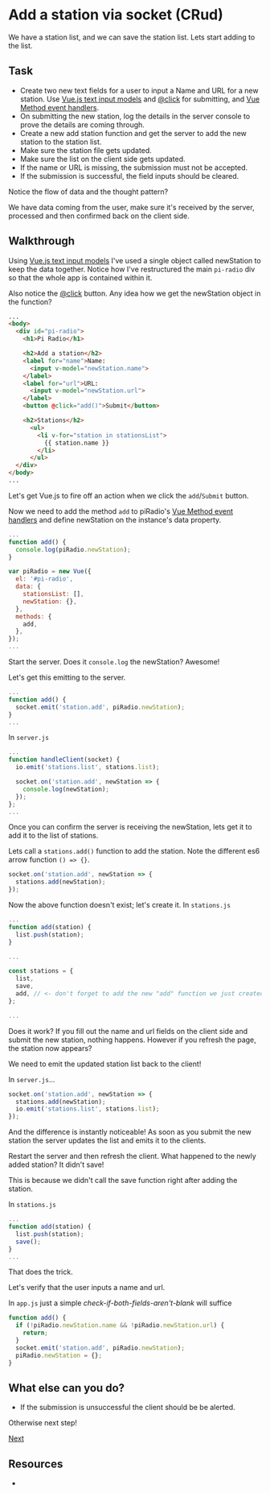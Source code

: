 # Add a station via socket (CRud)

We have a station list, and we can save the station list. Lets start adding to the list.

## Task

- Create two new text fields for a user to input a Name and URL for a new station. Use [Vue.js text input models](https://vuejs.org/v2/guide/forms.html#Text) and [@click](https://vuejs.org/v2/guide/syntax.html#v-on-Shorthand) for submitting, and [Vue Method event handlers](https://vuejs.org/v2/guide/events.html#Method-Event-Handlers).
- On submitting the new station, log the details in the server console to prove the details are coming through.
- Create a new add station function and get the server to add the new station to the station list.
- Make sure the station file gets updated.
- Make sure the list on the client side gets updated.
- If the name or URL is missing, the submission must not be accepted.
- If the submission is successful, the field inputs should be cleared.

Notice the flow of data and the thought pattern?

We have data coming from the user, make sure it's received by the server, processed and then confirmed back on the client side.

## Walkthrough

Using [Vue.js text input models](https://vuejs.org/v2/guide/forms.html#Text) I've used a single object called newStation to keep the data together. Notice how I've restructured the main `pi-radio` div so that the whole app is contained within it.

Also notice the [@click](https://vuejs.org/v2/guide/syntax.html#v-on-Shorthand) button. Any idea how we get the newStation object in the function?

```html
...
<body>
  <div id="pi-radio">
    <h1>Pi Radio</h1>

    <h2>Add a station</h2>
    <label for="name">Name:
      <input v-model="newStation.name">
    </label>
    <label for="url">URL:
      <input v-model="newStation.url">
    </label>
    <button @click="add()">Submit</button>

    <h2>Stations</h2>
      <ul>
        <li v-for="station in stationsList">
          {{ station.name }}
        </li>
      </ul>
  </div>
</body>
...
```

Let's get Vue.js to fire off an action when we click the `add`/`Submit` button.

Now we need to add the method `add` to piRadio's [Vue Method event handlers](https://vuejs.org/v2/guide/events.html#Method-Event-Handlers) and define newStation on the instance's data property.

```js
...
function add() {
  console.log(piRadio.newStation);
}

var piRadio = new Vue({
  el: '#pi-radio',
  data: {
    stationsList: [],
    newStation: {},
  },
  methods: {
    add,
  },
});
...
```

Start the server. Does it `console.log` the newStation? Awesome!

Let's get this emitting to the server.

```js
...
function add() {
  socket.emit('station.add', piRadio.newStation);
}
...
```

In `server.js`

```js
...
function handleClient(socket) {
  io.emit('stations.list', stations.list);

  socket.on('station.add', newStation => {
    console.log(newStation);
  });
};
...
```

Once you can confirm the server is receiving the newStation, lets get it to add it to the list of stations.

Lets call a `stations.add()` function to add the station. Note the different es6 arrow function `() => {}`.

```js
socket.on('station.add', newStation => {
  stations.add(newStation);
});
```

Now the above function doesn't exist; let's create it. In `stations.js`

```js
...
function add(station) {
  list.push(station);
}

...

const stations = {
  list,
  save,
  add, // <- don't forget to add the new "add" function we just created!
};

...
```

Does it work? If you fill out the name and url fields on the client side and submit the new station, nothing happens. However if you refresh the page, the station now appears?

We need to emit the updated station list back to the client!

In `server.js`...

```js
socket.on('station.add', newStation => {
  stations.add(newStation);
  io.emit('stations.list', stations.list);
});
```

And the difference is instantly noticeable! As soon as you submit the new station the server updates the list and emits it to the clients.

Restart the server and then refresh the client. What happened to the newly added station? It didn't save!

This is because we didn't call the save function right after adding the station.

In `stations.js`

```js
...
function add(station) {
  list.push(station);
  save();
}
...
```

That does the trick.

Let's verify that the user inputs a name and url.

In `app.js` just a simple *check-if-both-fields-aren't-blank* will suffice

```js
function add() {
  if (!piRadio.newStation.name && !piRadio.newStation.url) {
    return;
  }
  socket.emit('station.add', piRadio.newStation);
  piRadio.newStation = {};
}
```

## What else can you do?

- If the submission is unsuccessful the client should be be alerted.

Otherwise next step!

[Next](#)

## Resources

* []()
